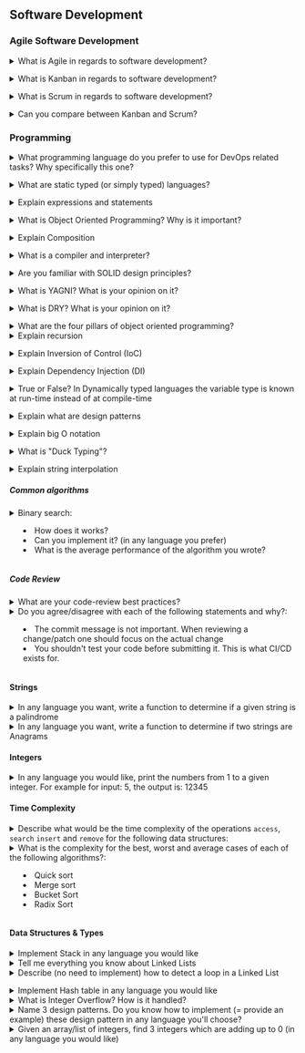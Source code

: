 ## Software Development

### Agile Software Development

<details>
<summary>What is Agile in regards to software development?</summary><br><b>

[Atlassian](https://www.atlassian.com/agile/kanban/kanban-vs-scrum): "is a structured and iterative approach to project management and product development. It recognizes the volatility of product development, and provides a methodology for self-organizing teams to respond to change without going off the rails."
</b></details>

<details>
<summary>What is Kanban in regards to software development?</summary><br><b>

* Kanban is an agile software development framework

* It focuses on having flexible and fluid process - no deadlines, fewer meetings, less formal roles
* While arguable, Kanban seems to fit better small teams rather than big teams who might benefit more from structurized process
</b></details>

<details>
<summary>What is Scrum in regards to software development?</summary><br><b>

* Scrum is an agile software development framework

* Fixed length iterations
* Requires the team to have roles like scrum master and product owner
</b></details>

<details>
<summary>Can you compare between Kanban and Scrum?</summary><br><b>

* Kanban is continuous, fluid and visualized process whereas Scrum is short and structured, where work is shipped during fixed intervals known as sprints


* Kanban is less structured compared to other frameworks like scrum
* Kanban is more visualized way of managing the development process
* Kanban has fewer meetings and formal roles compared to other frameworks like scrum
</b></details>

### Programming

<details>
<summary>What programming language do you prefer to use for DevOps related tasks? Why specifically this one?</summary><br><b>

For example, Python. It's multipurpose, easy-to-learn, continuously-evolving, and open-source. And it's very popular today
</b></details>

<details>
<summary>What are static typed (or simply typed) languages?</summary><br><b>

In static typed languages the variable type is known at compile-time instead of at run-time.
Such languages are: C, C++ and Java
</b></details>

<details>
<summary>Explain expressions and statements</summary><br><b>

An expression is anything that results in a value (even if the value is None). Basically, any sequence of literals so, you can say that a string, integer, list, ... are all expressions.

Statements are instructions executed by the interpreter like variable assignments, for loops and conditionals (if-else).
</b></details>

<details>
<summary>What is Object Oriented Programming? Why is it important?</summary><br><b>

[educative.io](https://www.educative.io/blog/object-oriented-programming) "Object-Oriented Programming (OOP) is a programming paradigm in computer science that relies on the concept of classes and objects. It is used to structure a software program into simple, reusable pieces of code blueprints (usually called classes), which are used to create individual instances of objects."

OOP is the mainstream paradigm today. Most of the big services are wrote with OOP
</b></details>

<details>
<summary>Explain Composition</summary><br><b>

Composition - ability to build a complex object from other objects
</b></details>

<details>
<summary>What is a compiler and interpreter?</summary><br><b>

[bzfar.org](https://www.bzfar.org/publ/algorithms_programming/programming_languages/translators_compiler_vs_interpetator/42-1-0-50)

Compiler:

"A compiler is a translator used to convert high-level programming language to low-level programming language.  It converts the whole program in one session and reports errors detected after the conversion. Compiler takes time to do its work as it translates high-level code to lower-level code all at once and then saves it to memory."

Interpreter:

"Just like a compiler, is a translator used to convert high-level programming language to low-level programming language. It converts the program line by line and reports errors detected at once, while doing the conversion. With this, it is easier to detect errors than in a compiler."
</b></details>

<details>
<summary>Are you familiar with SOLID design principles?</summary><br><b>

SOLID design principles are about:

* Make it easier to extend the functionality of the system
* Make the code more readable and easier to maintain

SOLID is:

* Single Responsibility - A class* should have one ~responsibility~ reason to change. It was edited by Robert Martin due to wrong understanding of principle
* Open-Closed - A class should be open for extension, but closed for modification. What this practically means is that you should extend functionality by adding a new code and not by modifying it. Your system should be separated into components so it can be easily extended without breaking everything
* Liskov Substitution - Any derived class should be able to substitute the its parent without altering its corrections. Practically, every part of the code will get the expected result no matter which part is using it
* Interface Segregation - A client should never depend on anything it doesn't uses. Big interfaces must be split to smaller interfaces if needed
* Dependency Inversion - High level modules should depend on abstractions, not low level modules

*there also can be module, component, entity, etc. Depends on project structure and programming language
</b></details>

<details>
<summary>What is YAGNI? What is your opinion on it?</summary><br><b>

YAGNI - You aren't gonna need it. You must add functionality that will be used. No need to add functionality that is not directly needed
</b></details>

<details>
<summary>What is DRY? What is your opinion on it?</summary><br><b>

DRY - Don't repeat yourself. Actually it means that you shouldn't duplicate logic and use functions/classes instead. But this must be done smartly and pay attention to the domain logic. Same code lines don't always mean duplication
</b></details>

<details>
<summary>What are the four pillars of object oriented programming?</summary><br><b>

* Abstraction - you don't need to know how this class implemented. You need to know what functionality does it provide (interface) and how to use it
* Encapsulation - keep fields for class purposes private (or protected) and provide public methods if needed. We must keep the data and code safe within the class itself
* Inheritance - gives ability to create class that shares some of attributes of existing classes
* Polymorphism - same methods in different contexts can do different things. Method overloading and overriding are some forms of polymorphism
</b></details>

<details>
<summary>Explain recursion</summary><br><b>

Recursion - process (or strategy), when function calls itself. It has recursive case and exit case. In recursive case we call function again, in exit case we finish function without calling it again. If we don't have exit case - function will work infinite, until memory overload or call stack limit
</b></details>

<details>
<summary>Explain Inversion of Control (IoC)</summary><br><b>

Inversion of Control - design principle, used to achieve loose coupling. You must use some abstraction layer to access some functionality (similar to SOLID Dependency Inversion)
</b></details>

<details>
<summary>Explain Dependency Injection (DI)</summary><br><b>

Dependency Injection - design pattern, used with IoC. Our object fields (dependencies) must be configurated by external objects
</b></details>

<details>
<summary>True or False? In Dynamically typed languages the variable type is known at run-time instead of at compile-time</summary><br><b>

True
</b></details>

<details>
<summary>Explain what are design patterns</summary><br><b>

[refactoring.guru](https://refactoring.guru/): "Design patterns are typical solutions to commonly occurring problems in software design. They are like pre-made blueprints that you can customize to solve a recurring design problem in your code."
</b></details>

<details>
<summary>Explain big O notation</summary><br><b>

[habr.com](https://habr.com/ru/post/559518/) "We can use Big O notation to compare and search different solutions to find which solution is best. The best solution is one that consumes less amount of time and space. Generally, time and space are two parameters that determine the efficiency of the algorithm.

 Big O Notation tells accurately how long an algorithm takes to run. It is a basic analysis of algorithm efficiency. It describes the execution time required. It depends on the size of input data that essentially passes in. Big O notation gives us algorithm complexity in terms of input size. For the large size of input data, the execution time will be slow as compared to the small size of input data. Big O notation is used to analyze space and time."
</b></details>

<details>
<summary>What is "Duck Typing"?</summary><br><b>

"When I see a bird that walks like a duck and swims like a duck and quacks like a duck, I call that bird a duck."

This is direction in programming, where we are checking properties of object, but not it's type
</b></details>

<details>
<summary>Explain string interpolation</summary><br><b>

String interpolation - process of evaluating of string literal. For example (JS):</b>
```js
const messages = 5;
console.log(`You have ${messages} new messages`); // You have 5 new messages 
```
</details>

##### Common algorithms

<details>
<summary>Binary search:

  * How does it works?
  * Can you implement it? (in any language you prefer)
  * What is the average performance of the algorithm you wrote?</summary><br><b>

It's a search algorithm used with sorted arrays/lists to find a target value by dividing the array each iteration and comparing the middle value to the target value. If the middle value is smaller than target value, then the target value is searched in the right part of the divided array, else in the left side. This continues until the value is found (or the array divided max times)

[python implementation](coding/python/binary_search.py)

The average performance of the above algorithm is O(log n). Best performance can be O(1) and worst O(log n).
</b></details>

##### Code Review

<details>
<summary>What are your code-review best practices?</summary><br><b>
</b></details>

<details>
<summary>Do you agree/disagree with each of the following statements and why?:

  * The commit message is not important. When reviewing a change/patch one should focus on the actual change
  * You shouldn't test your code before submitting it. This is what CI/CD exists for.</summary><br><b>
</b></details>

#### Strings

<details>
<summary>In any language you want, write a function to determine if a given string is a palindrome</summary><br><b>
</b></details>

<details>
<summary>In any language you want, write a function to determine if two strings are Anagrams </summary><br><b>
</b></details>

#### Integers

<details>
<summary>In any language you would like, print the numbers from 1 to a given integer. For example for input: 5, the output is: 12345</summary><br><b>
</b></details>

#### Time Complexity

<details>
<summary>Describe what would be the time complexity of the operations <code>access</code>, <code>search</code> <code>insert</code> and <code>remove</code> for the following data structures:</summary><br><b>

  * Stack
  * Queue
  * Linked List
  * Binary Search Tree
</b></details>

<details>
<summary>What is the complexity for the best, worst and average cases of each of the following algorithms?:

  * Quick sort
  * Merge sort
  * Bucket Sort
  * Radix Sort</summary><br><b>
</b></details>

#### Data Structures & Types

<details>
<summary>Implement Stack in any language you would like</summary><br><b>
</b></details>

<details>
<summary>Tell me everything you know about Linked Lists</summary><br><b>

  * A linked list is a data structure
  * It consists of a collection of nodes. Together these nodes represent a sequence
  * Useful for use cases where you need to insert or remove an element from any position of the linked list
  * Some programming languages don't have linked lists as a built-in data type (like Python for example) but it can be easily implemented
</b></details>

<details>
<summary>Describe (no need to implement) how to detect a loop in a Linked List</summary><br><b>

There are multiple ways to detect a loop in a linked list. I'll mention three here:

Worst solution:<br>
Two pointers where one points to the head and one points to the last node. Each time you advance the last pointer by one and check whether the distance between head pointer to the moved pointer is bigger than the last time you measured the same distance (if not, you have a loop).<br>
The reason it's probably the worst solution, is because time complexity here is O(n^2)

Decent solution:<br>

Create an hash table and start traversing the linked list. Every time you move, check whether the node you moved to is in the hash table. If it isn't, insert it to the hash table. If you do find at any point the node in the hash table, it means you have a loop. When you reach None/Null, it's the end and you can return "no loop" value.
This one is very easy to implement (just create a hash table, update it and check whether the node is in the hash table every time you move to the next node) but since the auxiliary space is O(n) because you create a hash table then, it's not the best solution

Good solution:<br>
Instead of creating a hash table to document which nodes in the linked list you have visited, as in the previous solution, you can modify the Linked List (or the Node to be precise) to have a "visited" attribute. Every time you visit a node, you set "visited" to True.<br>
Time compleixty is O(n) and Auxiliary space is O(1), so it's a good solution but the only problem, is that you have to modify the Linked List.

Best solution:<br>
You set two pointers to traverse the linked list from the beginning. You move one pointer by one each time and the other pointer by two. If at any point they meet, you have a loop. This solution is also called "Floyd's Cycle-Finding"<br>
Time complexity is O(n) and auxiliary space is O(1). Perfect :)
</b></details>

<details>
<summary>Implement Hash table in any language you would like</summary><br><b>
</b></details>

<details>
<summary>What is Integer Overflow? How is it handled?</summary><br><b>
</b></details>

<details>
<summary>Name 3 design patterns. Do you know how to implement (= provide an example) these design pattern in any language you'll choose?</summary><br><b>
</b></details>

<details>
<summary>Given an array/list of integers, find 3 integers which are adding up to 0 (in any language you would like)</summary><br><b>

```
def find_triplets_sum_to_zero(li):
    li = sorted(li)
    for i, val in enumerate(li):
        low, up = 0, len(li)-1
        while low < i < up:
            tmp = var + li[low] + li[up]
            if tmp > 0:
                up -= 1
            elif tmp < 0:
                low += 1
            else:
                yield li[low], val, li[up]
                low += 1
                up -= 1
```
</b></details>

